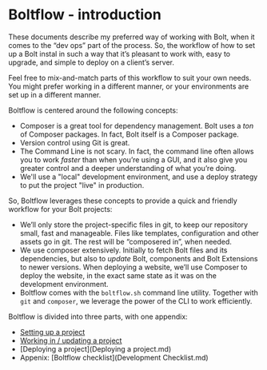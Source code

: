Boltflow - introduction
=======================

These documents describe my preferred way of working with Bolt, when it comes to
the “dev ops” part of the process. So, the workflow of how to set up a Bolt
instal in such a way that it’s pleasant to work with, easy to upgrade, and
simple to deploy on a client’s server.

Feel free to mix-and-match parts of this workflow to suit your own needs. You
might prefer working in a different manner, or your environments are set up in a
different manner.

Boltflow is centered around the following concepts:

 - Composer is a great tool for dependency management. Bolt uses a _ton_ of
   Composer packages. In fact, Bolt itself is a Composer package.
 - Version control using Git is great.
 - The Command Line is not scary. In fact, the command line often allows you to
   work _faster_ than when you’re using a GUI, and it also give you greater
   control and a deeper understanding of what you’re doing.
 - We'll use a "local" development environment, and use a deploy strategy to
   put the project "live" in production.

So, Boltflow leverages these concepts to provide a quick and friendly workflow
for your Bolt projects:

 - We’ll only store the project-specific files in git, to keep our repository
   small, fast and manageable. Files like templates, configuration and other
   assets go in git. The rest will be “composered in”, when needed.
 - We use composer extensively. Initially to fetch Bolt files and its
   dependencies, but also to _update_ Bolt, components and Bolt Extensions to
   newer versions. When deploying a website, we’ll use Composer to deploy the
   website, in the exact same state as it was on the development environment.
 - Boltflow comes with the `boltflow.sh` command line utility. Together with
   `git` and `composer`, we leverage the power of the CLI to work efficiently.

Boltflow is divided into three parts, with one appendix:

 - [Setting up a project](bear://x-callback-url/open-note?id=508138A5-A93D-45F3-9ED7-7318A0B6AF82-6993-00006C040BA349E5)
 - [Working in / updating a project](bear://x-callback-url/open-note?id=067B0806-3D06-4C4A-8F04-FC750D3CE556-6993-00006C0EF563DBEB)
 - [Deploying a project](Deploying a project.md)
 - Appenix: [Boltflow checklist](Development Checklist.md)
